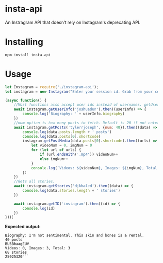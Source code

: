 # insta-api

An Instragram API that doesn't rely on Instagram's deprecating API.

# Installing
```npm install insta-api```

# Usage
```javascript
let Instagram = require('./instagram-api');
let instagram = new Instagram("Enter your session id. Grab from your cookies in a browser");

(async function() {
    //Most functions also accept user ids instead of usernames. getUserInfo only accepts a username.
    await instagram.getUserInfo('joshuadun').then((userInfo) => {
        console.log('Biography: ' + userInfo.biography)
    })
    //num option is how many posts to fetch. Default is 20 if not entered.
    await instagram.getPosts('tylerrjoseph', {num: 40}).then((data) => {
        console.log(data.posts.length + ' posts')
        console.log(data.posts[0].shortcode)
        instagram.getPostMedia(data.posts[0].shortcode).then((urls) => {
            let videoNum = 0, imgNum = 0
            for (let url of urls) {
                if (url.endsWith('.mp4')) videoNum++
                else imgNum++
            }
            console.log(`Videos: ${videoNum}, Images: ${imgNum}, Total: ${urls.length}`)
        })
    })
    //Gets all stories.
    await instagram.getStories('djkhaled').then((data) => {
        console.log(data.stories.length + ' stories')
    })

    await instagram.getID('instagram').then((id) => {
        console.log(id)
    })
})()
```

**Expected output:**
```
Biography: I'm not sentimental. This skin and bones is a rental.
40 posts
BU5BbaagEUV
Videos: 0, Images: 3, Total: 3
68 stories
25025320```
